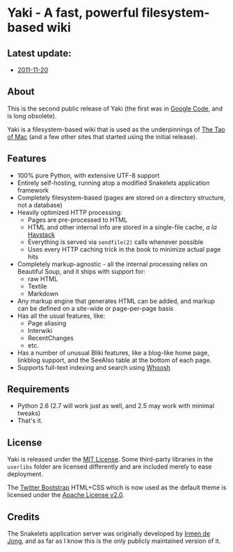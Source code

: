 # Yaki - A fast, powerful filesystem-based wiki

## Latest update:

* [2011-11-20](https://github.com/rcarmo/Yaki/blob/ae8de89fd7a4bc2cac53cb3c72d04321de4952b3/pages/main/blog/2011/11/20/1706/index.md)

## About

This is the second public release of Yaki (the first was in [Google Code][gc], and is long obsolete).

Yaki is a filesystem-based wiki that is used as the underpinnings of [The Tao of Mac][t] (and a few other sites that started using the initial release).

## Features

* 100% pure Python, with extensive UTF-8 support
* Entirely self-hosting, running atop a modified Snakelets application framework
* Completely filesystem-based (pages are stored on a directory structure, not a database)
* Heavily optimized HTTP processing:
    * Pages are pre-processed to HTML 
    * HTML and other internal info are stored in a single-file cache, _a la_ [Haystack](http://www.facebook.com/note.php?note_id=76191543919)
    * Everything is served via `sendfile(2)` calls whenever possible
    * Uses every HTTP caching trick in the book to minimize actual page hits
* Completely markup-agnostic - all the internal processing relies on Beautiful Soup, and it ships with support for:
    * raw HTML
    * Textile
    * Markdown
* Any markup engine that generates HTML can be added, and markup can be defined on a site-wide or page-per-page basis
* Has all the usual features, like:
    * Page aliasing
    * Interwiki
    * RecentChanges
    * etc.
* Has a number of unusual Bliki features, like a blog-like home page, linkblog support, and the SeeAlso table at the bottom of each page.
* Supports full-text indexing and search using [Whoosh](http://bitbucket.org/mchaput/whoosh/wiki/Home)

## Requirements

* Python 2.6 (2.7 will work just as well, and 2.5 may work with minimal tweaks)
* That's it.

## License

Yaki is released under the [MIT License][mit]. Some third-party libraries in the `userlibs` folder are licensed differently and are included merely to ease deployment.

The [Twitter Bootstrap][tb] HTML+CSS which is now used as the default theme is licensed under the [Apache License v2.0][al].

## Credits

The Snakelets application server was originally developed by [Irmen de Jong][i], and as far as I know this is the only publicly maintained version of it.

[mit]: http://www.opensource.org/licenses/mit-license.php
[tb]: http://twitter.github.com/bootstrap/
[al]: http://www.apache.org/licenses/LICENSE-2.0
[gc]: http://code.google.com/p/yaki/
[t]: http://the.taoofmac.com
[i]: http://www.razorvine.net/
